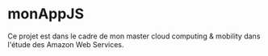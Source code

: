 # monAppJS

Ce projet est dans le cadre de mon master cloud computing & mobility dans l'étude des Amazon Web Services.
